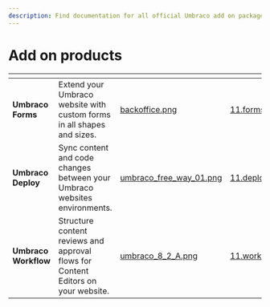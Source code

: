 ```yaml
---
description: Find documentation for all official Umbraco add on packages.
---
```


# Add on products

<table data-view="cards"><thead><tr><th></th><th></th><th data-hidden data-card-cover data-type="files"></th><th data-hidden data-card-target data-type="content-ref"></th></tr></thead><tbody><tr><td><strong>Umbraco Forms</strong></td><td>Extend your Umbraco website with custom forms in all shapes and sizes.</td><td><a href="../new-backoffice/.gitbook/assets/backoffice.png">backoffice.png</a></td><td><a href="http://127.0.0.1:5000/o/vHdmkfI8smZW50A5yIZD/s/2XErz7PeSuiFTiCbGF0w/">11.forms.latest</a></td></tr><tr><td><strong>Umbraco Deploy</strong></td><td>Sync content and code changes between your Umbraco websites environments.</td><td><a href="../marketplace-and-integrations/.gitbook/assets/umbraco_free_way_01.png">umbraco_free_way_01.png</a></td><td><a href="http://127.0.0.1:5000/o/vHdmkfI8smZW50A5yIZD/s/wVOXdup737gEj1JyGtg1/">11.deploy.latest</a></td></tr><tr><td><strong>Umbraco Workflow</strong></td><td>Structure content reviews and approval flows for Content Editors on your website.</td><td><a href="../marketplace-and-integrations/.gitbook/assets/umbraco_8_2_A.png">umbraco_8_2_A.png</a></td><td><a href="http://127.0.0.1:5000/o/vHdmkfI8smZW50A5yIZD/s/P70U25AMPIZGliN2ZEDE/">11.workflow.latest</a></td></tr></tbody></table>
